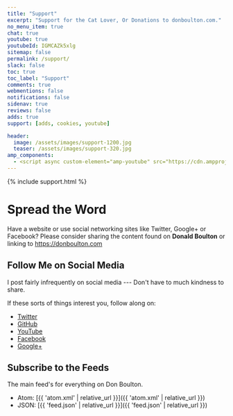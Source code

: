 ```yaml
---
title: "Support"
excerpt: "Support for the Cat Lover, Or Donations to donboulton.com."
no_menu_item: true
chat: true
youtube: true
youtubeId: IGMCAZk5xlg
sitemap: false
permalink: /support/
slack: false
toc: true
toc_label: "Support"
comments: true
webmentions: false
notifications: false
sidenav: true
reviews: false
adds: true
support: [adds, cookies, youtube]

header:
  image: /assets/images/support-1200.jpg
  teaser: /assets/images/support-320.jpg
amp_components:
  - <script async custom-element="amp-youtube" src="https://cdn.ampproject.org/v0/amp-youtube-0.1.js"></script>
---
```


{% include support.html %}

# Spread the Word

Have a website or use social networking sites like Twitter, Google+ or Facebook? Please consider sharing the content found on **Donald Boulton** or linking to <https://donboulton.com>

## Follow Me on Social Media

I post fairly infrequently on social media --- Don't have to much kindness to share.

If these sorts of things interest you, follow along on:

- [Twitter](https://twitter.com/donboulton)
- [GitHub](https://github.com/donaldboulton)
- [YouTube](https://www.youtube.com/channel/UCHED4RFSxXXNGDDvWpgzHXg)
- [Facebook](https://www.facebook.com/donboulton)
- [Google+](https://plus.google.com/+DonaldBoulton)

## Subscribe to the Feeds

The main feed's for everything on Don Boulton.

- Atom: [{{ 'atom.xml' | relative_url }}]({{ 'atom.xml' | relative_url }})
- JSON: [{{ 'feed.json' | relative_url }}]({{ 'feed.json' | relative_url }})
